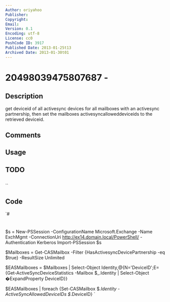 ```yaml
---
Author: oriyahoo
Publisher: 
Copyright: 
Email: 
Version: 0.1
Encoding: utf-8
License: cc0
PoshCode ID: 3917
Published Date: 2013-01-25t13
Archived Date: 2013-01-30t01
---
```


# 20498039475807687 - 

## Description

get deviceid of all activesync devices for all mailboxes with an activesync partnership, then set the mailboxes activesyncalloweddeviceids to the retrieved deviceid.

## Comments



## Usage



## TODO



## 

``

## Code

`#
 #
 $s = New-PSSession -ConfigurationName Microsoft.Exchange -Name ExchMgmt -ConnectionUri http://ex14.domain.local/PowerShell/ -Authentication Kerberos
 Import-PSSession $s
 
 $Mailboxes = Get-CASMailbox -Filter {HasActivesyncDevicePartnership -eq $true} -ResultSize Unlimited
 
 $EASMailboxes = $Mailboxes | Select-Object Identity,@{N='DeviceID';E={Get-ActiveSyncDeviceStatistics -Mailbox $_.Identity | Select-Object �ExpandProperty DeviceID}}
 
 $EASMailboxes | foreach {Set-CASMailbox $_.Identity -ActiveSyncAllowedDeviceIDs $_.DeviceID}
`

